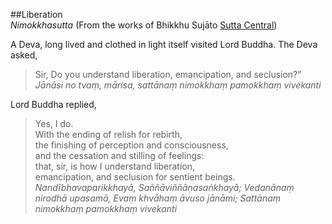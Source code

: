##Liberation<br>*Nimokkhasutta*
(From the works of Bhikkhu Sujāto [Sutta Central](https://suttacentral.net))

A Deva, long lived and clothed in light itself visited Lord Buddha. The Deva asked, 
> Sir, Do you understand liberation, emancipation, and seclusion?” 
<br>_Jānāsi no tvaṃ, mārisa, sattānaṃ nimokkhaṃ pamokkhaṃ vivekanti_


Lord Buddha replied,
> Yes, I do.  
With the ending of relish for rebirth,  
the finishing of perception and consciousness,  
and the cessation and stilling of feelings:  
that, sir, is how I understand liberation,  
emancipation, and seclusion for sentient beings.  
_Nandībhavaparikkhayā,_
_Saññāviññāṇasaṅkhayā;
Vedanānaṃ nirodhā upasamā,
Evaṃ khvāhaṃ āvuso jānāmi;
Sattānaṃ nimokkhaṃ pamokkhaṃ vivekanti_
